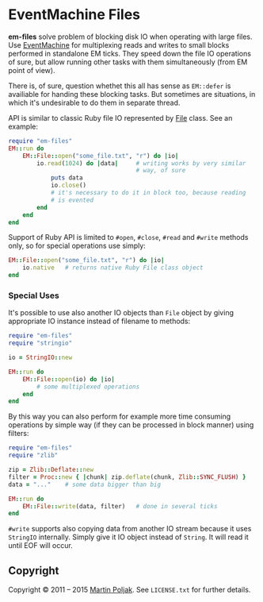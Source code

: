 EventMachine Files
==================

**em-files** solve problem of blocking disk IO when operating with
large files. Use [EventMachine][4] for multiplexing reads and writes
to small blocks performed in standalone EM ticks. They speed down the
file IO operations of sure, but allow running other tasks with them
simultaneously (from EM point of view).

There  is, of sure, question whethet this all has sense as `EM::defer` is availiable for handing these blocking tasks. But sometimes are situations, in which it's undesirable to do them in separate thread.

API is similar to classic Ruby file IO represented by [File][1] class.
See an example:
```ruby
require "em-files"
EM::run do
    EM::File::open("some_file.txt", "r") do |io|
        io.read(1024) do |data|     # writing works by very similar
                                    # way, of sure
            puts data
            io.close()
            # it's necessary to do it in block too, because reading
            # is evented
        end
    end
end
```

Support of Ruby API is limited to `#open`, `#close`, `#read` and `#write`
methods only, so for special operations use simply:

```ruby
EM::File::open("some_file.txt", "r") do |io|
    io.native   # returns native Ruby File class object
end
```

### Special Uses

It's possible to use also another IO objects than `File` object by
giving appropriate IO instance instead of filename to methods:

```ruby
require "em-files"
require "stringio"

io = StringIO::new

EM::run do
    EM::File::open(io) do |io|
        # some multiplexed operations
    end
end
```

By this way you can also perform for example more time consuming
operations by simple way (if they can be processed in block manner)
using filters:

```ruby
require "em-files"
require "zlib"

zip = Zlib::Deflate::new
filter = Proc::new { |chunk| zip.deflate(chunk, Zlib::SYNC_FLUSH) }
data = "..."    # some data bigger than big

EM::run do
    EM::File::write(data, filter)   # done in several ticks
end
```

`#write` supports also copying data from another IO stream because it
uses `StringIO` internally. Simply give it IO object instead of
`String`. It will read it until EOF will occur.


Copyright
---------

Copyright &copy; 2011 &ndash; 2015 [Martin Poljak][3]. See `LICENSE.txt` for further details.

[1]: http://www.ruby-doc.org/core/classes/File.html
[2]: http://github.com/martinkozak/em-files/issues
[3]: http://www.martinpoljak.net/
[4]: http://rubyeventmachine.com/
